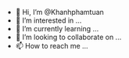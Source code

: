 - 👋 Hi, I’m @Khanhphamtuan
- 👀 I’m interested in ...
- 🌱 I’m currently learning ...
- 💞️ I’m looking to collaborate on ...
- 📫 How to reach me ...

<!---
Khanhphamtuan/Khanhphamtuan is a ✨ special ✨ repository because its `README.md` (this file) appears on your GitHub profile.
You can click the Preview link to take a look at your changes.
--->
